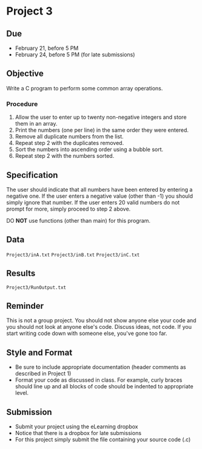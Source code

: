 # Project 3

## Due
* February 21, before 5 PM
* February 24, before 5 PM (for late submissions)

## Objective
Write a C program to perform some common array operations.

### Procedure

1. Allow the user to enter up to twenty non-negative integers and store them in an array.
2. Print the numbers (one per line) in the same order they were entered.
3. Remove all duplicate numbers from the list.
4. Repeat step 2 with the duplicates removed.
5. Sort the numbers into ascending order using a bubble sort.
6. Repeat step 2 with the numbers sorted.

## Specification
The user should indicate that all numbers have been entered by entering a 
negative one. If the user enters a negative value (other than -1) you should 
simply ignore that number. If the user enters 20 valid numbers do not prompt 
for more, simply proceed to step 2 above.

DO **NOT** use functions (other than main) for this program.

## Data
`Project3/inA.txt`
`Project3/inB.txt`
`Project3/inC.txt`

## Results
`Project3/RunOutput.txt`

## Reminder
This is not a group project. You should not show anyone else your code and you 
should not look at anyone else's code. Discuss ideas, not code. If you start
writing code down with someone else, you've gone too far.

## Style and Format
* Be sure to include appropriate documentation (header comments as described in 
Project 1)
* Format your code as discussed in class. For example, curly braces should line 
up and all blocks of code should be indented to appropriate level.

## Submission
* Submit your project using the eLearning dropbox
* Notice that there is a dropbox for late submissions
* For this project simply submit the file containing your source code (.c)
